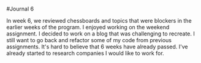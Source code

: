 #Journal 6


In week 6, we reviewed chessboards and topics that were blockers in the earlier weeks of the program. I enjoyed working on the weekend assignment. I decided to work on a blog that was challenging to recreate. I still want to go back and refactor some of my code from previous assignments. It's hard to believe that 6 weeks have already passed.  I've already started to research companies I would like to work for. 
